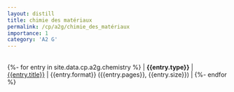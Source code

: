 ```yaml
---
layout: distill
title: chimie des matériaux
permalink: /cp/a2g/chimie_des_matériaux
importance: 1
category: 'A2 G'
---
```


|          |          |          |
| :------: | -------- | -------: |
{%- for entry in site.data.cp.a2g.chemistry %}
| **{{entry.type}}** | <a href="{{ entry.url }}" target="_blank" rel="noopener noreferrer">{{entry.title}}</a> | {{entry.format}} ({{entry.pages}}, {{entry.size}}) |
{%- endfor %}

